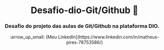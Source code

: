 # <center>**Desafio-dio-Git/Github**  :exploding_head:</center>

### Desafio do projeto das aulas de Git/Github na plataforma DIO.<br>

<center>:arrow_up_small: [Meu LinkedIn](https://www.linkedin.com/in/matheus-pires-78753586/)</center>

